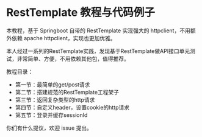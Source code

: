 # RestTemplate 教程与代码例子

本教程，基于 Springboot 自带的 RestTemplate 实现强大的 httpclient，不用额外依赖 apache httpclient，实现也更加优雅。

本人经过一系列的RestTemplate实践，发现基于RestTemplate做API接口单元测试，非常简单、方便，不用依赖其他包，值得推荐。

教程目录：

* 第一节：最简单的get/post请求
* 第二节：搭建规范的RestTemplate工程架子
* 第三节：返回复杂类型的http请求
* 第四节：自定义header，设置cookie的http请求
* 第五节：登录并缓存sessionId

你们有什么提议，欢迎 issue 提出。
